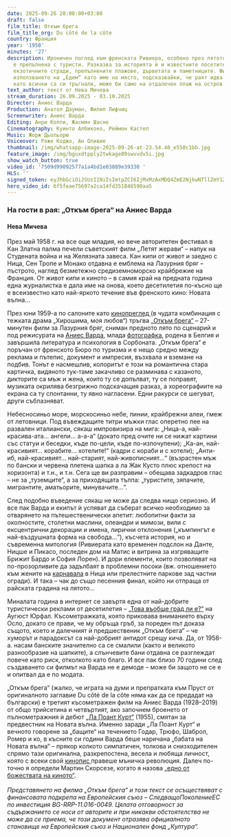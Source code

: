 ```yaml
---
date: 2025-09-26 20:08:00+03:00
draft: false
film_title: Откъм брега
film_title_org: Du côté de la côte
country: Франция
year: '1958'
minutes: '27'
description: Ироничен поглед към френската Ривиера, особено през лятото, когато тя
  е препълнена с туристи. Разказва за историята ѝ и известните посетители, фалшиво
  екзотичните сгради, препълнените плажове, дърветата и паметниците. Филмът прославя
  използването на „Едем“ като име на място, подсказвайки, че раят идва на брега, след
  като всички са си тръгнали, може би само на отдалечен плаж на остров.
text_author: текст от Нева Мичева
stream_duration: 26.09.2025 - 03.10.2025
Director: Аниес Варда
Production: Анатол Дауман, Филип Лифчиц
Screenwriter: Аниес Варда
Editing: Анри Колпи, Жасмин Шасне
Cinematography: Куинто Албикоко, Реймон Кастел
Music: Жорж Дьольорю
Voiceover: Роже Коджо, Ан Оливие
thumbnail: /img/whatsapp-image-2025-09-26-at-23.54.40_e550c1bb.jpg
feature_image: /img/bguxdtpply2twkage09swvvdv5i.jpg
show_watch_button: true
video_id: '7509d99092577a1a4bd1e03889e39330 '
HLS: ''
signed_token: eyJhbGciOiJSUzI1NiIsImtpZCI6IjMxMzAxMDQ4ZmE2NjkwNTllZmY1ZjFiNGFiNmQxOGMwIn0.eyJzdWIiOiI3NTA5ZDk5MDkyNTc3YTFhNGJkMWUwMzg4OWUzOTMzMCIsImtpZCI6IjMxMzAxMDQ4ZmE2NjkwNTllZmY1ZjFiNGFiNmQxOGMwIiwiZXhwIjoiMTc1OTIzMjU3OSIsIm5iZiI6IjE3NTkxNDI1ODAiLCJhY2Nlc3NSdWxlcyI6W3siYWN0aW9uIjoiYWxsb3ciLCJ0eXBlIjoiaXAuZ2VvaXAuY291bnRyeSIsImNvdW50cnkiOlsiQkciXX0seyJhY3Rpb24iOiJibG9jayIsInR5cGUiOiJhbnkifV19.S9Obww6Qz1bwvMcr5WxjbSuMRpvZs566SOrVVvR9YcBC3yF6U2j2C3HfEqIuWEVglpZ9oDy8MGhaH72l7FnJo_IM1JzX4Qz0e-OtRaDNeUFgr6kfH8LuR7UkY5P4tpMIh_dpUiLqPg_XhnJQUiNJD8xBZOj3DQwikggy9FViXjVIVNCR4JnLhBGXs1QWd8hyNxFIVgnv44S7FhEa2m26pEZxKu6Sm2t0v3sXnR4Rn7cLbyixdFCppwYiFz6YCF1_qsF9QrfEYlXMmcfzm1yLVG4ytLwEzIQ8ILh5b_9loWFTCUd6PBIplJv5Nu4eFxsP7OnKYMMj0T2A2Mn2TT7W6w
hero_video_id: 6f5feae75697a2ca14fd351846590aa5
---
```

### На гости в рая: „Откъм брега“ на Аниес Варда

#### Нева Мичева

През май 1958 г. на все още младия, но вече авторитетен фестивал в Кан Златна палма печели съветският филм „Летят жерави“ – напук на Студената война и на Желязната завеса. Кан кипи от живот и заедно с Ница, Сен Тропе и Монако отдавна е емблема на Лазурния бряг – пъстрото, наглед безметежно средиземноморско крайбрежие на Франция. От живот кипи и киното – в самия край на предната година една журналистка е дала име на онова, което десетилетия по-късно ще е всеизвестно като най-яркото течение във френското кино: Новата вълна...

През юни 1959-а по салоните като [кинопреглед ](https://ibl.bas.bg/rbe/lang/bg/%D0%BA%D0%B8%D0%BD%D0%BE%D0%BF%D1%80%D0%B5%D0%B3%D0%BB%D0%B5%D0%B4/)(в чудата комбинация с тежката драма „Хирошима, моя любов“) тръгва [„Oткъм брега“](https://www.imdb.com/title/tt0051561) – 27-минутен филм за Лазурния бряг, сниман предното лято по сценарий и под режисурата на [Аниес Варда](https://filmsociety.bg/festivali/karlovi-vari-2019-varda-spored-anies), млада [фотографка](https://www.theguardian.com/film/2025/apr/11/agnes-vardas-paris-photographs), родена в Белгия и завършила литература и психология в Сорбоната. „Откъм брега“ е поръчан от френското Бюро по туризма и е нещо средно между реклама и пътепис, документ и импресия, възхвала и вземане на подбив. Тонът е насмешлив, колоритът е този на романтична стара картичка, видяното тук-таме закачливо се разминава с казаното, дикторите са мъж и жена, които ту се допълват, ту се поправят, музиката окрилява безгрижно подскачащия разказ, а хореографиите на екрана са ту спонтанни, ту явно нагласени. Едни ракурси се шегуват, други съблазняват.

Небесносиньо море, морскосиньо небе, пинии, крайбрежни алеи, гмеж от летовници. Под въвеждащите титри мъжки глас оперетно пее на развален италиански, сякаш импровизира на мига: „Ница-а, най-красива-ата... ангели... а-а-а“ (докато пред очите ни се нижат картини със статуи и беседки, къде по-цели, къде по-изпочупени); „Ка-ан, най-красивият... корабите... хотелите!“ (кадри с кораби и с хотели); „Анти-иб, най-красивият... най-старият, най-живописният...“ (възрастен мъж по бански и червена плетена шапка а ла Жак Кусто плюс крепост на хоризонта) и т.н., и т.н. Сега ще ви разправим – обещава задкадров глас – не за „туземците“, а за приходящата тълпа: „туристите, зяпачите, мигрантите, аматьорите, минувачите...“.

След подобно въведение сякаш не може да следва нищо сериозно. И все пак Варда и екипът ѝ успяват да съберат всичко необходимо за отварянето на пътешественически апетит: любопитни факти за околностите, столетни маслини, олеандри и мимози, вили с ексцентрични декорации и имена, лирични отклонения („къмпингът е най-въздушната форма на свобода...“), късчета история, но и съвременна митология (Ривиерата като временен подслон на Данте, Ницше и Пикасо, последен дом на Матис и витрина за изгряващите Брижит Бардо и София Лорен). И дори елементи, които позволяват на по-прозорливите да задълбаят в проблемни посоки (вж. отношението към жените на [карнавала](https://www.maifeminism.com/regarding-violence-du-cote-de-la-cote-and-vardas-politics-of-disregard/) в Ница или прелестните паркове зад частни огради). И така – чак до също песенния финал, който ни отпраща от райската градина на лятото...

Миналата година в интернет се завъртя една от най-добрите туристически реклами от десетилетия – [„Това въобще град ли е?“](https://youtu.be/8vhD59ac7nw) на Аугюст Юрфал. Късометражката, която приковава вниманието върху Осло, докато се прави, че му обръща гръб, за пореден път доказа същото, което и далечният ѝ предшественик „Откъм брега“ – че хуморът и парадоксът са най-добрият антидот срещу кича. Да, от 1958-а. насам банските значително са се смалили (както и великото разнообразие на шапките), а слънчевите бани отдавна се разглеждат повече като риск, отколкото като благо. И все пак близо 70 години след създаването си филмът на Варда не е демоде – може би защото не се е и опитвал да е по модата.

„Oткъм брега“ (жалко, че играта на думи и препратката към Пруст от оригиналното заглавие Du côté de la côte няма как да се предадат на български) е третият късометражен филм на Аниес Варда (1928–2019) от общо трийсетина и четвъртият, ако започнем броенето от пълнометражния ѝ дебют [„Ла Поант Курт“](https://www.imdb.com/title/tt0048499/) (1955), смятан за предвестник на Новата вълна. Именно заради „Ла Поант Курт“ и вечното говорене за „бащите“ на течението Годар, Трюфо, Шаброл, Ромер и ко, в късните си години Варда беше наричана „бабата на Новата вълна“ – прякор колкото симпатичен, толкова и снизходителен спрямо тази оригинална, разкрепостена, весела и любяща личност, която с всеки свой [кинопис ](https://filmsociety.bg/filmi/avtori/san-sebastian-2017-litza-mesta)правеше мъничка революция. Далеч по-точно я определи Мартин Скорсезе, когато я назова [„едно от божествата на киното“](https://www.hollywoodreporter.com/news/general-news/telluride-martin-scorsese-calls-agnes-varda-one-gods-at-fest-tribute-1235935/).\
\
*Представянето на филма „Oткъм брега“ и този текст се осъществяват с финансовата подкрепа на Европейския съюз – СледващоПоколениеЕС по инвестиция BG-RRP-11.016-0049. Цялата отговорност за съдържанието се носи от авторите и при никакви обстоятелства не може да се приема, че този документ отразява официалното становище на Европейския съюз и Национален фонд „Култура“.*
